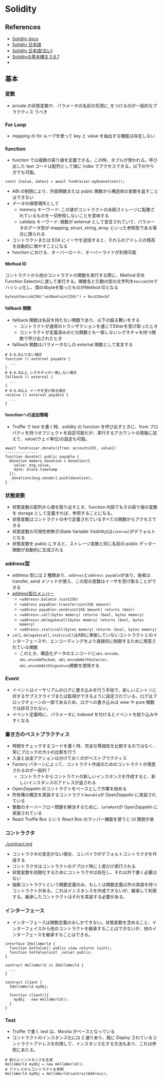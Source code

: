 # Solidity

## References

- [Solidity docs](https://docs.soliditylang.org/)
- [Solidity 日本語](https://solidity-ja.readthedocs.io/ja/latest/)
- [Solidity 日本語(古い)](https://solidity-jp.readthedocs.io/ja/latest/)
- [Solidityの基本構文 0.8.7](https://note.com/npaka/n/n4fb510d2b3b4)
- 
## 基本

### 変数
- private の状態変数や、パラメータの名前の先頭に`_`をつけるのが一般的なプラクティス
  うべき

### For Loop
- mapping の for ループを使って key と value を抽出する機能は存在しない

### function
- function では複数の戻り値を定義できる。この時、タプルが使われる。呼び出した test コードは配列として値に index でアクセスできる。以下のやり方でも可能。

```
const {value, dates} = await fundraiser.myDoanations();
```
- ABI の制限により、外部関数または public 関数から構造体の変数を返すことはできない
- データの保管場所として
  - memory キーワード: この値がコントラクトの永続ストレージに配置されているものを一切参照しないことを意味する
  - calldata キーワード: 関数が external として宣言されていて、パラメータのデータ型が mapping, struct, string, array といった参照型である場合に限られる
- コントラクトまたは EOA にイーサを送信すると、それらのアドレスの残高を自動的に増やすことになる
- function における、オーバーロード、オーバーライドが利用可能

#### Method ID
コントラクトから他のコントラクトの関数を実行する際に、Method IDをFunction Selectorに渡して実行する。関数名と引数の型の文字列を`keccak256`でハッシュ化し、頭の4byteを取ったものがMethod IDとなる
```
bytes4(keccak256("setNum(uint256)") = 0xcd16ecbf
```

#### fallback 関数
- fallback 関数は名前を持たない関数であり、以下の振る舞いをする
  - コントラクトが通常のトランザクションを通じてEtherを受け取ったとき
  - コントラクトが定義済みのどの関数とも一致しないシグネチャを持つ関数で呼び出されたとき
- fallback 関数はパラメータなしの external 関数として宣言する

```
# 0.6.0より古い場合
function () external payable {
  ...
}
# 0.6.0以上 シグネチャが一致しない場合
fallback () external {
  ...
}
# 0.6.0以上 イーサを受け取る場合
receive () external payable {
  ...
}
```


#### functionへの追加情報

- Truffle で test を書く時、solidity の function を呼び出すときに、from プロパティを持つオブジェクトを設定可能だが、実行するアカウントの情報に加えて、value(ウェイ単位)の設定も可能。

```
await fundraiser.donate({from: accounts[0], value})
---------------
function donate() public payable {
  Donation memory donation = Donation({
    value: msg.value,
    date: block.timetamp
  });
  _donations[msg.sender].push(donation);
}
```

### 状態変数
- 状態変数の配列から値を取り出すとき、function 内部でもその戻り値の変数を storage として定義すれば、参照することになる。
- 状態変数はコントラクトの中で定義されているすべての関数からアクセスできる
- 状態変数の可視性修飾子(State Variable Visibility)は`internal`がデフォルトとなる
- 状態変数を public にすると、ストレージ変数と同じ名前の public ゲッター関数が自動的に生成される

### address型
- address 型には 2 種類あり、`address`と`address payable`があり、後者は transfer, send メソッドが使え、この型の変数はイーサを受け取ることができる
- [address型のメンバー](https://solidity-ja.readthedocs.io/ja/latest/units-and-global-variables.html#address-related)
  - `<address>.balance (uint256)`
  - `<address payable>.transfer(uint256 amount)`
  - `<address payable>.send(uint256 amount) returns (bool)`
  - `<address>.call(bytes memory) returns (bool, bytes memory)`
  - `<address>.delegatecall(bytes memory) returns (bool, bytes memory)`
  - `<address>.staticcall(bytes memory) returns (bool, bytes memory)`
- `call`, `delegatecall`, `staticcall`はABIに準拠していないコントラクトとのインターフェースや、エンコーディングをより直接的に制御するために用意されている関数
  - このとき、構造化データのエンコードに`abi.encode`、`abi.encodePacked`、`abi.encodeWithSelector`、`abi.encodeWithSignature`関数を使用する
### Event
- イベントはイーサリアムのログに書き込みを行う手段で、新しいエントリに対するサブスクライブまたは監視ができるように設定されている。ログはブロックチェーンの一部であるため、ログへの書き込みは view や pure 関数では許可されない。
- イベント定義時に、パラメータに indexed を付けるとイベントを絞り込みやすくなる

### 書き方のベストプラクティス
- 時間をチェックするコードを書く時、完全な等価性を比較するのではなく、常にブロックの大小の比較を行う
- 入金と出金アクションは分けておくのがベストプラクティス
- Factory パターンによって、コントラクト作成のためのコントラクトが用意されるのが一般的？
  - コントラクトからコントラクトの新しいインスタンスを作成すると、新しいインスタンスのアドレスが返される
- OpenZeppelin のコントラクトをベースとして作業を始める
- 所有権の概念を実装するコントラクト`Ownable`が OpenZeppelin に実装されている
- 整数のオーバーフロー問題を解決するために、`SafeMath`が OpenZeppelin に実装されている
- React Truffle Box という React Box のラッパー機能を使うと UI 開発が楽

### コントラクタ
[./contract.md](Contract)

- コントラクタの宣言がない場合、コンパイラがデフォルトコントラクタを作成する
- コントラクタはコントラクトのデプロイ時に１度だけ実行される
- 状態変数を初期化するためにコントラクタは存在し、それ以外で書く必要はない
- 抽象コントラクトという関数定義のみ、もしくは関数定義以外の実装を持つコントラクトがある。これはインスタンスを作成できないが、継承して利用する。継承したコントラクトはそれを実装する必要がある。

### インターフェース
- インターフェースは関数定義のみしかできない。状態変数を含めること、インターフェイスから他のコントラクトを継承することはできないが、他のインターフェースを継承することはできる。

```
interface IHelloWorld {
  function GetValue() public view returns (uint);
  function SetValue(uint _value) public;
}

contract HelloWorld is IHelloWorld {
  ...
}

contract client {
  IHelloWorld myObj;

  function client(){
    myObj - new HelloWorld();
  }
}
```

### Test
- Truffle で書く test は、Mocha がベースとなっている
- コントラクトのインスタンス化には 2 通りあり、既に Deploy されているコントラクトアドレスを利用して、インスタンス化する方法もあり、これは参照にあたる。

```
# 新たにインスタンスを生成
HelloWorld myObj = new HelloWorld();
# アドレスからコントラクトを参照
HelloWorld myObj = HelloWorld(contractAddress);
```
